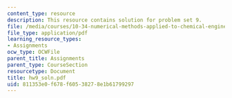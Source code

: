 ```yaml
---
content_type: resource
description: This resource contains solution for problem set 9.
file: /media/courses/10-34-numerical-methods-applied-to-chemical-engineering-fall-2005/811353e0f678f60538278e1b61799297_hw9_soln.pdf
file_type: application/pdf
learning_resource_types:
- Assignments
ocw_type: OCWFile
parent_title: Assignments
parent_type: CourseSection
resourcetype: Document
title: hw9_soln.pdf
uid: 811353e0-f678-f605-3827-8e1b61799297
---
```


